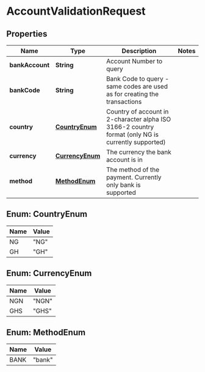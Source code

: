 

# AccountValidationRequest

## Properties

Name | Type | Description | Notes
------------ | ------------- | ------------- | -------------
**bankAccount** | **String** | Account Number to query | 
**bankCode** | **String** | Bank Code to query - same codes are used as for creating the transactions | 
**country** | [**CountryEnum**](#CountryEnum) | Country of account in 2-character alpha ISO 3166-2 country format (only NG is currently supported) | 
**currency** | [**CurrencyEnum**](#CurrencyEnum) | The currency the bank account is in | 
**method** | [**MethodEnum**](#MethodEnum) | The method of the payment. Currently only bank is supported | 



## Enum: CountryEnum

Name | Value
---- | -----
NG | &quot;NG&quot;
GH | &quot;GH&quot;



## Enum: CurrencyEnum

Name | Value
---- | -----
NGN | &quot;NGN&quot;
GHS | &quot;GHS&quot;



## Enum: MethodEnum

Name | Value
---- | -----
BANK | &quot;bank&quot;



